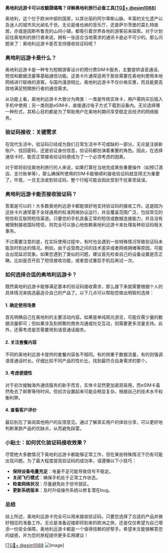 **奥地利远游卡可以收驗證碼嗎？详解奥地利旅行必备工具[[TG💪+ @esim1088](https://t.me/s/esim1088)]**

奥地利，这个位于欧洲中部的国家，以其壮丽的阿尔卑斯山脉、丰富的文化遗产以及迷人的城市风光闻名于世。无论是维也纳的音乐厅，还是萨尔茨堡的莫扎特故居，亦或是因斯布鲁克的山间小镇，都吸引着世界各地的游客前来探索。对于计划前往奥地利的旅行者来说，拥有一张适合当地需求的通讯卡是必不可少的。那么问题来了：奥地利远游卡是否支持接收验证码呢？

### 奥地利远游卡是什么？

奥地利远游卡是一种专为短期游客设计的预付费SIM卡服务，主要提供语音通话、短信和数据流量等基础通信功能。这类卡片通常适用于那些需要在奥地利使用本地网络进行联络的游客。与国内漫游相比，奥地利远游卡不仅价格实惠，而且能更高效地满足短期旅行者的通信需求。

从功能上看，奥地利远游卡大致分为两类：一类是传统实体卡，用户需购买后插入手机中使用；另一类则是eSIM卡，直接通过电子方式下载到设备内。无论选择哪一种形式，其核心目的都是为了帮助用户在奥地利期间享受稳定且经济的网络服务。

### 验证码接收：关键需求

在现代生活中，验证码已经成为我们日常生活中不可或缺的一部分。无论是注册新账户、找回密码，还是验证身份信息，验证码都扮演着重要的角色。因此，在选择通信卡时，能否正常接收验证码便成为了一个必须考虑的因素。

对于即将前往奥地利旅行的人来说，如果打算在当地完成某些重要操作（如预订酒店、支付账单等），那么确保所使用的SIM卡能够顺利接收验证码就显得尤为重要了。毕竟，一旦无法收到验证码，整个行程可能会因此受到干扰甚至延误。

### 奥地利远游卡能否接收验证码？

答案是可以的！大多数奥地利远游卡都能很好地支持验证码的接收工作。这是因为这些卡片通常基于全球通用的标准网络协议运行，并且覆盖范围广泛，包括常见的短信和互联网短信渠道。只要您的手机具备正常的短信或数据连接能力，并且没有被限制接收国际短信，则完全可以放心地依赖奥地利远游卡来处理各种验证码相关事务。

不过需要注意的是，在实际使用过程中，有时也会遇到一些特殊情况导致验证码未能及时到达的情况。例如，由于运营商之间的技术差异或者网络拥堵等原因，可能会出现延迟现象。如果您遇到了类似的问题，建议首先检查自己的设备设置是否正确，比如是否开启了短信接收功能，或者尝试重启手机后再试一次。

### 如何选择合适的奥地利远游卡？

既然奥地利远游卡能够满足基本的验证码接收需求，那么接下来就需要根据个人的具体情况来挑选最适合自己的产品了。以下几点可以帮助您做出明智的选择：

#### 1. 确定使用场景
首先明确自己在奥地利的主要活动内容。如果是单纯观光游览，可能仅需少量的数据流量即可；但如果涉及到频繁的商务沟通或社交互动，则需要更多流量支持。此外，还需考虑是否需要用到语音通话服务。

#### 2. 关注套餐内容
不同的奥地利远游卡提供的套餐内容各不相同。有的侧重于数据流量，有的则强调语音通话时长。仔细比较不同产品的性价比，找到最符合自身需求的那个。

#### 3. 考虑便捷性
对于初次接触海外通信服务的新手而言，实体卡显然更加直观易用，而eSIM卡虽然免去了邮寄等待时间，但初次设置起来可能会稍显复杂。根据自己的技术水平权衡利弊。

#### 4. 查看客户评价
最后别忘了查阅其他用户的反馈意见。通过了解真实用户的体验分享，可以更好地判断某款产品的优缺点，从而避免踩雷。

### 小贴士：如何优化验证码接收效果？

尽管绝大多数情况下奥地利远游卡都能够正常工作，但在某些特殊情况下仍有可能出现问题。为了最大程度提高验证码的成功率，请遵循以下小技巧：

- **保持设备电量充足**：电量不足可能导致信号不稳定。
- **关闭飞行模式**：确保手机处于正常工作状态。
- **检查网络状况**：尽量避免处于信号弱区。
- **更新系统版本**：及时升级操作系统以修复潜在bug。

### 总结

综上所述，奥地利远游卡完全可以用来接收验证码，只要您选择了合适的产品并做好相应的准备工作。无论是准备迎接即将到来的欧洲之旅，还是仅仅希望为自己增添一份安全保障，奥地利远游卡都是一个值得信赖的好帮手。希望本文能够解答您的疑惑，并为您的旅程提供更多实用建议！

[[TG💪+ @esim1088](https://t.me/s/esim1088) ![Image](https://i.postimg.cc/4NQfJmqS/Snipaste-2025-05-13-00-14-12.png)]